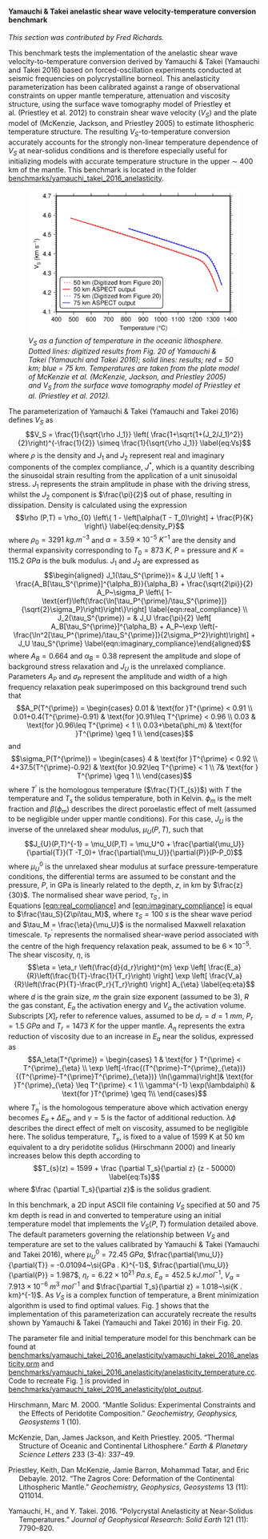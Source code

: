 #### Yamauchi & Takei anelastic shear wave velocity-temperature conversion benchmark

*This section was contributed by Fred Richards.*

This benchmark tests the implementation of the anelastic shear wave
velocity-to-temperature conversion derived by Yamauchi & Takei&nbsp;(Yamauchi
and Takei 2016) based on forced-oscillation experiments conducted at seismic
frequencies on polycrystalline borneol. This anelasticity parameterization has
been calibrated against a range of observational constraints on upper mantle
temperature, attenuation and viscosity structure, using the surface wave
tomography model of Priestley et al.&nbsp;(Priestley et al. 2012) to constrain
shear wave velocity ($V_S$) and the plate model of (McKenzie, Jackson, and
Priestley 2005) to estimate lithospheric temperature structure. The resulting
$V_S$-to-temperature conversion accurately accounts for the strongly
non-linear temperature dependence of $V_S$ at near-solidus conditions and is
therefore especially useful for initializing models with accurate temperature
structure in the upper $\sim$&nbsp;400 km of the mantle. This benchmark is
located in the folder [benchmarks/yamauchi_takei_2016_anelasticity][].

<div class="center">

<figure>
<img src="YT16_benchmark.png" id="fig:anelasticity" alt="V_S as a function of temperature in the oceanic lithosphere. Dotted lines: digitized results from Fig. 20 of Yamauchi &amp; Takei&#xA0;(Yamauchi and Takei 2016); solid lines: results; red = 50 km; blue = 75 km. Temperatures are taken from the plate model of McKenzie et al.&#xA0;(McKenzie, Jackson, and Priestley 2005) and V_{S} from the surface wave tomography model of Priestley et al.&#xA0;(Priestley et al. 2012)." /><figcaption aria-hidden="true"><em><span class="math inline"><em>V</em><sub><em>S</em></sub></span> as a function of temperature in the oceanic lithosphere. Dotted lines: digitized results from Fig. 20 of Yamauchi &amp; Takei&#xA0;<span class="citation" data-cites="YT16">(Yamauchi and Takei 2016)</span>; solid lines: results; red = 50 km; blue = 75 km. Temperatures are taken from the plate model of McKenzie et al.&#xA0;<span class="citation" data-cites="McK05">(McKenzie, Jackson, and Priestley 2005)</span> and <span class="math inline"><em>V</em><sub><em>S</em></sub></span> from the surface wave tomography model of Priestley et al.&#xA0;<span class="citation" data-cites="P12">(Priestley et al. 2012)</span>.</em></figcaption>
</figure>

</div>

The parameterization of Yamauchi & Takei&nbsp;(Yamauchi and Takei 2016)
defines $V_S$ as
$$V_S = \frac{1}{\sqrt{\rho J_1}} \left( \frac{1+\sqrt{1+(J_2/J_1)^2}}{2}\right)^{-\frac{1}{2}} \simeq \frac{1}{\sqrt{\rho J_1}}
\label{eq:Vs}$$ where $\rho$ is the density and $J_1$ and $J_2$ represent real
and imaginary components of the complex compliance, $J^*$, which is a quantity
describing the sinusoidal strain resulting from the application of a unit
sinusoidal stress. $J_1$ represents the strain amplitude in phase with the
driving stress, whilst the $J_2$ component is $\frac{\pi}{2}$ out of phase,
resulting in dissipation. Density is calculated using the expression
$$\rho (P,T) = \rho_{0}  \left\{ 1 - \left[\alpha(T - T_0)\right] + \frac{P}{K} \right\}
\label{eq:density_P}$$ where $\rho_{0} = 3291~\si{kg . m}^{-3}$ and
$\alpha = 3.59 \times 10^{-5}~\si{K}^{-1}$ are the density and thermal
expansivity corresponding to $T_{0} = 873~\si{K}$, $P$ = pressure and
$K = 115.2~\si{GPa}$ is the bulk modulus. $J_1$ and $J_2$ are expressed as
$$\begin{aligned}
J_1(\tau_S^{\prime})= & J_U \left[ 1 + \frac{A_B[\tau_S^{\prime}]^{\alpha_B}}{\alpha_B} + \frac{\sqrt{2\pi}}{2} A_P~\sigma_P \left\{ 1-\text{erf}\left(\frac{\ln[\tau_P^{\prime}/\tau_S^{\prime}]}{\sqrt{2}\sigma_P}\right)\right\}\right] \label{eqn:real_compliance} \\
J_2(\tau_S^{\prime}) = & J_U \frac{\pi}{2} \left[ A_B[\tau_S^{\prime}]^{\alpha_B} + A_P~\exp \left(-\frac{\ln^2[\tau_P^{\prime}/\tau_S^{\prime}]}{2\sigma_P^2}\right)\right] + J_U \tau_S^{\prime}
\label{eqn:imaginary_compliance}\end{aligned}$$ where $A_B = 0.664$ and
$\alpha_B = 0.38$ represent the amplitude and slope of background stress
relaxation and $J_U$ is the unrelaxed compliance. Parameters $A_P$ and
$\sigma_P$ represent the amplitude and width of a high frequency relaxation
peak superimposed on this background trend such that
$$A_P(T^{\prime}) = \begin{cases}
0.01  &  \text{for }T^{\prime} < 0.91 \\
0.01+0.4(T^{\prime}-0.91) & \text{for }0.91\leq T^{\prime} < 0.96 \\
0.03 & \text{for }0.96\leq T^{\prime} < 1 \\
0.03+\beta(\phi_m) & \text{for }T^{\prime} \geq 1 \\
\end{cases}$$ and $$\sigma_P(T^{\prime}) = \begin{cases}
4  &  \text{for }T^{\prime} < 0.92 \\
4+37.5(T^{\prime}-0.92) & \text{for }0.92\leq T^{\prime} < 1 \\
7& \text{for } T^{\prime} \geq 1 \\
\end{cases}$$ where $T^{\prime}$ is the homologous temperature
($\frac{T}{T_{s}}$) with $T$ the temperature and $T_s$ the solidus
temperature, both in Kelvin. $\phi_m$ is the melt fraction and $\beta(\phi_m)$
describes the direct poroelastic effect of melt (assumed to be negligible
under upper mantle conditions). For this case, $J_U$ is the inverse of the
unrelaxed shear modulus, $\mu_{U}(P,T)$, such that
$$J_{U}(P,T)^{-1} = \mu_U(P,T) = \mu_U^0 + \frac{\partial{\mu_U}}{\partial{T}}(T -T_0)+ \frac{\partial{\mu_U}}{\partial{P}}(P-P_0)$$
where $\mu_U^0$ is the unrelaxed shear modulus at surface pressure-temperature
conditions, the differential terms are assumed to be constant and the
pressure, $P$, in GPa is linearly related to the depth, $z$, in km by
$\frac{z}{30}$. The normalised shear wave period, $\tau_S^{\prime}$, in
Equations&nbsp;[\[eqn:real_compliance\]][1] and
[\[eqn:imaginary_compliance\]][2] is equal to $\frac{\tau_S}{2\pi\tau_M}$,
where $\tau_S = 100~\si{s}$ is the shear wave period and
$\tau_M = \frac{\eta}{\mu_U}$ is the normalised Maxwell relaxation timescale.
$\tau_P^{\prime}$ represents the normalised shear-wave period associated with
the centre of the high frequency relaxation peak, assumed to be
$6 \times 10^{-5}$. The shear viscosity, $\eta$, is
$$\eta = \eta_r \left(\frac{d}{d_r}\right)^{m} \exp \left[ \frac{E_a}{R}\left(\frac{1}{T}-\frac{1}{T_r}\right) \right] \exp \left[ \frac{V_a}{R}\left(\frac{P}{T}-\frac{P_r}{T_r}\right) \right] A_{\eta}
\label{eq:eta}$$ where $d$ is the grain size, $m$ the grain size exponent
(assumed to be 3), $R$ the gas constant, $E_a$ the activation energy and $V_a$
the activation volume. Subscripts $[X]_r$ refer to reference values, assumed
to be $d_r = d = 1~\si{mm}$, $P_r = 1.5~\si{GPa}$ and $T_r = 1473~\si{K}$ for
the upper mantle. $A_{\eta}$ represents the extra reduction of viscosity due
to an increase in $E_a$ near the solidus, expressed as $$A_\eta(T^{\prime}) =
\begin{cases}
1  & \text{for } T^{\prime} < T^{\prime}_{\eta} \\
\exp \left[-\frac{(T^{\prime}-T^{\prime}_{\eta})}{(T^{\prime}-T^{\prime}T^{\prime}_{\eta})} \ln(\gamma)\right]& \text{for }T^{\prime}_{\eta} \leq T^{\prime} < 1 \\
\gamma^{-1} \exp(\lambda\phi) & \text{for }T^{\prime} \geq 1\\
\end{cases}$$ where $T^{\prime}_\eta$ is the homologous temperature above
which activation energy becomes $E_a + \Delta E_a$, and $\gamma = 5$ is the
factor of additional reduction. $\lambda\phi$ describes the direct effect of
melt on viscosity, assumed to be negligible here. The solidus temperature,
$T_s$, is fixed to a value of 1599&nbsp;K at 50&nbsp;km equivalent to a dry
peridotite solidus (Hirschmann 2000) and linearly increases below this depth
according to $$T_{s}(z) = 1599 + \frac {\partial T_s}{\partial z} (z - 50000)
\label{eq:Ts}$$ where $\frac {\partial T_s}{\partial z}$ is the solidus
gradient.

In this benchmark, a 2D input ASCII file containing $V_S$ specified at 50 and
75 km depth is read in and converted to temperature using an initial
temperature model that implements the $V_{S}(P,T)$ formulation detailed above.
The default parameters governing the relationship between $V_S$ and
temperature are set to the values calibrated by Yamauchi &
Takei&nbsp;(Yamauchi and Takei 2016), where $\mu_U^0 = 72.45~\si{GPa}$,
$\frac{\partial{\mu_U}}{\partial{T}} = -0.01094~\si{GPa . K}^{-1}$,
$\frac{\partial{\mu_U}}{\partial{P}} = 1.987$,
$\eta_r = 6.22 \times 10^{21}~\si{Pa . s}$, $E_a = 452.5~\si{kJ . mol}^{-1}$,
$V_a = 7.913 \times 10^{-6}~\si{m}^{3}~\si{mol}^{-1}$ and
$\frac{\partial T_s}{\partial z} = 1.018~\si{K . km}^{-1}$. As $V_S$ is a
complex function of temperature, a Brent minimization algorithm is used to
find optimal values. Fig.&nbsp;[1][] shows that the implementation of this
parameterization can accurately recreate the results shown by Yamauchi &
Takei&nbsp;(Yamauchi and Takei 2016) in their Fig. 20.

The parameter file and initial temperature model for this benchmark can be
found at
[benchmarks/yamauchi_takei_2016_anelasticity/yamauchi_takei_2016_anelasticity.prm][]
and
[benchmarks/yamauchi_takei_2016_anelasticity/anelasticity_temperature.cc][].
Code to recreate Fig.&nbsp;[1][] is provided in
[benchmarks/yamauchi_takei_2016_anelasticity/plot_output][].

<div id="refs" class="references csl-bib-body hanging-indent">

<div id="ref-Hirsch2000" class="csl-entry">

Hirschmann, Marc M. 2000. &ldquo;Mantle Solidus: Experimental Constraints and
the Effects of Peridotite Composition.&rdquo; *Geochemistry, Geophysics,
Geosystems* 1 (10).

</div>

<div id="ref-McK05" class="csl-entry">

McKenzie, Dan, James Jackson, and Keith Priestley. 2005. &ldquo;Thermal
Structure of Oceanic and Continental Lithosphere.&rdquo; *Earth & Planetary
Science Letters* 233 (3-4): 337&ndash;49.

</div>

<div id="ref-P12" class="csl-entry">

Priestley, Keith, Dan McKenzie, Jamie Barron, Mohammad Tatar, and Eric
Debayle. 2012. &ldquo;The Zagros Core: Deformation of the Continental
Lithospheric Mantle.&rdquo; *Geochemistry, Geophysics, Geosystems* 13 (11):
Q11014.

</div>

<div id="ref-YT16" class="csl-entry">

Yamauchi, H., and Y. Takei. 2016. &ldquo;Polycrystal Anelasticity at
Near-Solidus Temperatures.&rdquo; *Journal of Geophysical Research: Solid
Earth* 121 (11): 7790&ndash;820.

</div>

</div>

  [benchmarks/yamauchi_takei_2016_anelasticity]: benchmarks/yamauchi_takei_2016_anelasticity
  [1]: #eqn:real_compliance
  [2]: #eqn:imaginary_compliance
  [1]: #fig:anelasticity
  [benchmarks/yamauchi_takei_2016_anelasticity/yamauchi_takei_2016_anelasticity.prm]:
    benchmarks/yamauchi_takei_2016_anelasticity/yamauchi_takei_2016_anelasticity.prm
  [benchmarks/yamauchi_takei_2016_anelasticity/anelasticity_temperature.cc]: benchmarks/yamauchi_takei_2016_anelasticity/anelasticity_temperature.cc
  [benchmarks/yamauchi_takei_2016_anelasticity/plot_output]: benchmarks/yamauchi_takei_2016_anelasticity/plot_output
